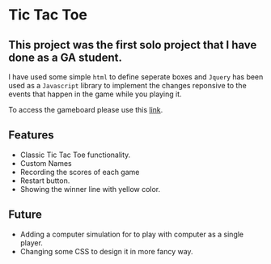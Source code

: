 # Tic Tac Toe

## This project was the first solo project that I have done as a GA student.

I have used some simple `html` to define seperate boxes and `Jquery` has been used as a `Javascript` library to implement the changes reponsive to the events that happen in the game while you playing it.

To access the gameboard please use this [link](https://ehsanalimo.github.io/Tic-Tac-Toe/).

## Features

- Classic Tic Tac Toe functionality.
- Custom Names
- Recording the scores of each game
- Restart button.
- Showing the winner line with yellow color.

## Future

- Adding a computer simulation for to play with computer as a single player.
- Changing some CSS to design it in more fancy way.
